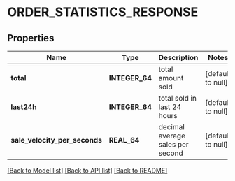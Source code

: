 # ORDER_STATISTICS_RESPONSE

## Properties
Name | Type | Description | Notes
------------ | ------------- | ------------- | -------------
**total** | **INTEGER_64** | total amount sold | [default to null]
**last24h** | **INTEGER_64** | total sold in last 24 hours | [default to null]
**sale_velocity_per_seconds** | **REAL_64** | decimal average sales per second | [default to null]

[[Back to Model list]](../README.md#documentation-for-models) [[Back to API list]](../README.md#documentation-for-api-endpoints) [[Back to README]](../README.md)


